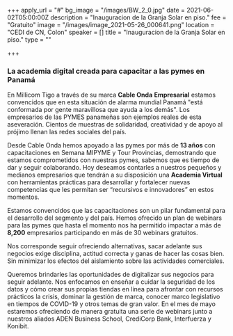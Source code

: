 +++
apply_url = "#"
bg_image = "/images/BW_2_0.jpg"
date = 2021-06-02T05:00:00Z
description = "Inauguracion de la Granja Solar en piso."
fee = "Gratuito"
image = "/images/image_2021-05-26_000641.png"
location = "CEDI de CN, Colon"
speaker = []
title = "Inauguracion de la Granja Solar en piso."
type = ""

+++
### **La academia digital creada para capacitar a las pymes en Panamá**

En Millicom Tigo a través de su marca **Cable Onda** **Empresarial** estamos convencidos que en esta situación de alarma mundial Panamá "está conformada por gente maravillosa que ayuda a los demás". Los empresarios de las PYMES panameñas son ejemplos reales de esta aseveración. Cientos de muestras de solidaridad, creatividad y de apoyo al prójimo llenan las redes sociales del país.

Desde Cable Onda hemos apoyado a las pymes por más de **13 años** con capacitaciones en Semana MIPYME y Tour Provincias, demostrando que estamos comprometidos con nuestras pymes, sabemos que es tiempo de dar y seguir colaborando. Hoy deseamos contarles a nuestros pequeños y medianos empresarios que tendrán a su disposición una **Academia Virtual** con herramientas prácticas para desarrollar y fortalecer nuevas competencias que les permitan ser “recursivos e innovadores” en estos momentos.

Estamos convencidos que las capacitaciones son un pilar fundamental para el desarrollo del segmento y del país. Hemos ofrecido un plan de webinars para las pymes que hasta el momento nos ha permitido impactar a más de **8,200** empresarios participando en más de 30 webinars gratuitos.

Nos corresponde seguir ofreciendo alternativas, sacar adelante sus negocios exige disciplina, actitud correcta y ganas de hacer las cosas bien. Sin minimizar los efectos del aislamiento sobre las actividades comerciales.

Queremos brindarles las oportunidades de digitalizar sus negocios para seguir adelante. Nos enfocamos en enseñar a cuidar la seguridad de los datos y cómo crear sus propias tiendas en línea para afrontar con recursos prácticos la crisis, dominar la gestión de marca, conocer marco legislativo en tiempos de COVID-19 y otros temas de gran valor. En el mes de mayo estaremos ofreciendo de manera gratuita una serie de webinars junto a nuestros aliados ADEN Business School, CrediCorp Bank, Interfuerza y Konibit.